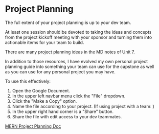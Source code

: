 # Project Planning
The full extent of your project planning is up to your dev team.

At least one session should be devoted to taking the ideas and concepts from the project kickoff meeting with your sponsor and turning them into actionable items for your team to build.

There are many project planning ideas in the MD notes of Unit 7. 

In addition to those resources, I have evolved my own personal project planning guide into something your team can use for the capstone as well as you can use for any personal project you may have.

To use this effectively:
1. Open the Google Document.
2. In the upper left navbar menu click the "File" dropdown.
3. Click the "Make a Copy" option.
4. Name the file according to your project.
(If using project with a team: )
5. In the upper right hand corner is a "Share" button.
6. Share the file with edit access to your dev teammates. 

[MERN Project Planning Doc](https://docs.google.com/document/d/1Vwh6trrdjwrMXOekXoKgbfo-ED4CNOY0Ify10Ptss5w/edit?usp=sharing)